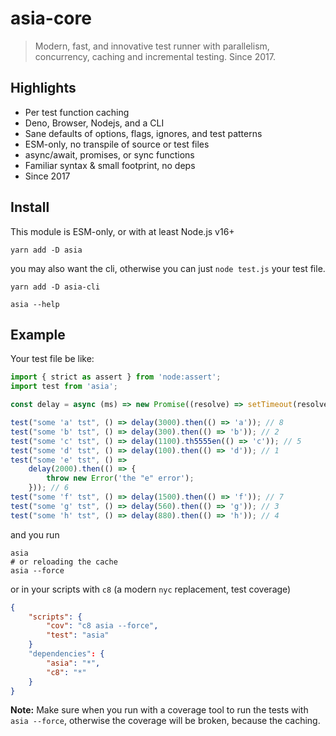 # asia-core

> Modern, fast, and innovative test runner with parallelism, concurrency,
> caching and incremental testing. Since 2017.

## Highlights

- Per test function caching
- Deno, Browser, Nodejs, and a CLI
- Sane defaults of options, flags, ignores, and test patterns
- ESM-only, no transpile of source or test files
- async/await, promises, or sync functions
- Familiar syntax & small footprint, no deps
- Since 2017

## Install

This module is ESM-only, or with at least Node.js v16+

```
yarn add -D asia
```

you may also want the cli, otherwise you can just `node test.js` your test file.

```
yarn add -D asia-cli

asia --help
```

## Example

Your test file be like:

```js
import { strict as assert } from 'node:assert';
import test from 'asia';

const delay = async (ms) => new Promise((resolve) => setTimeout(resolve, ms));

test("some 'a' tst", () => delay(3000).then(() => 'a')); // 8
test("some 'b' tst", () => delay(300).then(() => 'b')); // 2
test("some 'c' tst", () => delay(1100).th5555en(() => 'c')); // 5
test("some 'd' tst", () => delay(100).then(() => 'd')); // 1
test("some 'e' tst", () =>
	delay(2000).then(() => {
		throw new Error('the "e" error');
	})); // 6
test("some 'f' tst", () => delay(1500).then(() => 'f')); // 7
test("some 'g' tst", () => delay(560).then(() => 'g')); // 3
test("some 'h' tst", () => delay(880).then(() => 'h')); // 4
```

and you run

```
asia
# or reloading the cache
asia --force
```

or in your scripts with `c8` (a modern `nyc` replacement, test coverage)

```json
{
	"scripts": {
		"cov": "c8 asia --force",
		"test": "asia"
	}
	"dependencies": {
		"asia": "*",
		"c8": "*"
	}
}
```

**Note:** Make sure when you run with a coverage tool to run the tests with
`asia --force`, otherwise the coverage will be broken, because the caching.

